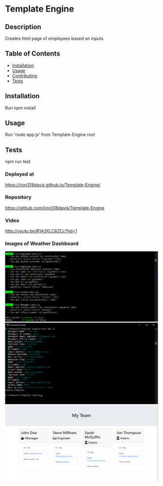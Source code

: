 
# Template Engine

## Description 

Creates html page of employees based on inputs

## Table of Contents

* [Installation](#installation)
* [Usage](#usage)
* [Contributing](#contributing)
* [Tests](#tests)
      
## Installation

Run npm install

## Usage 

Run 'node app.js' from Template-Engine root

## Tests

npm run test
        
### Deployed at
 https://iron318davis.github.io/Template-Engine/

### Repository
 https://github.com/iron318davis/Template-Engine

### Video
 http://youtu.be/R1A3XLC6ZCc?hd=1

 ### Images of Weather Dashboard <br />
![](Screenshots/TestsPassed.png)
![](Screenshots/WorkingApplication.png)
![](Screenshots/WorkingApplicationHTML.png)